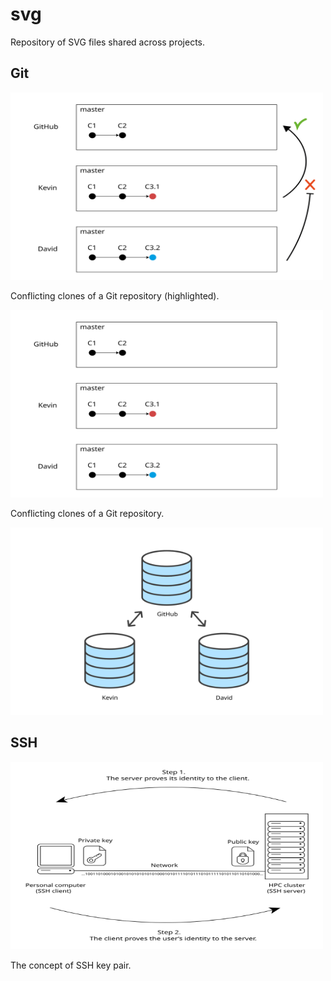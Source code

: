 # svg

Repository of SVG files shared across projects.

## Git

<img src="branch-conflict-show.svg" alt="Conflicting clones of a Git repository (highlighted)." width="500" height="300">

Conflicting clones of a Git repository (highlighted).

<img src="branch-conflict.svg" alt="Conflicting clones of a Git repository." width="500" height="300">

Conflicting clones of a Git repository.

<img src="git-clone-collaboration.svg" alt="Girl in a jacket" width="500" height="300">

## SSH

<img src="ssh-key-pair.svg" alt="The concept of SSH key pair." width="500" height="300">

The concept of SSH key pair.
